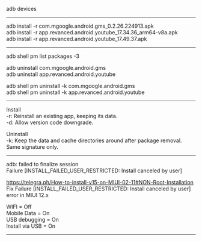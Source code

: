 
adb devices

-------------------------------------------------------------------------------

adb install -r com.mgoogle.android.gms_0.2.26.224913.apk \
adb install -r app.revanced.android.youtube_17.34.36_arm64-v8a.apk \
adb install -r app.revanced.android.youtube_17.49.37.apk

-------------------------------------------------------------------------------

adb shell pm list packages -3

adb uninstall com.mgoogle.android.gms \
adb uninstall app.revanced.android.youtube

adb shell pm uninstall -k com.mgoogle.android.gms \
adb shell pm uninstall -k app.revanced.android.youtube

-------------------------------------------------------------------------------

Install \
-r: Reinstall an existing app, keeping its data. \
-d: Allow version code downgrade.

Uninstall \
-k: Keep the data and cache directories around after package removal. Same signature only.

-------------------------------------------------------------------------------

adb: failed to finalize session \
Failure [INSTALL_FAILED_USER_RESTRICTED: Install canceled by user]

https://telegra.ph/How-to-install-v15-on-MIUI-02-11#NON-Root-Installation \
Fix Failure [INSTALL_FAILED_USER_RESTRICTED: Install canceled by user] error in MIUI 12.x

WIFI = Off \
Mobile Data = On \
USB debugging = On \
Install via USB = On

-------------------------------------------------------------------------------



